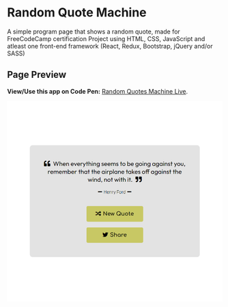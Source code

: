 # Random Quote Machine
 A simple program page that shows a random quote, made for FreeCodeCamp certification Project using HTML, CSS, JavaScript and atleast one front-end framework (React, Redux,  Bootstrap, jQuery and/or SASS)

## Page Preview
 **View/Use this app on Code Pen:** [Random Quotes Machine Live](https://codepen.io/PHULUSO-SINGO/pen/MYgOvGE).

 ![](Preview.png)